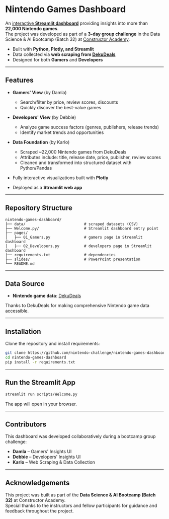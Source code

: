 # Nintendo Games Dashboard

An [interactive **Streamlit dashboard**](https://nintendo.streamlit.app) providing insights into more than **22,000 Nintendo games**.  
The project was developed as part of a **3-day group challenge** in the Data Science & AI Bootcamp (Batch 32) at [Constructor Academy](https://academy.constructor.org).  

-   Built with **Python, Plotly, and Streamlit**  
-   Data collected via **web scraping from [DekuDeals](https://www.dekudeals.com/)**  
-   Designed for both **Gamers** and **Developers**  

---

## Features

-   **Gamers' View** (by Damla)  
    - Search/filter by price, review scores, discounts  
    - Quickly discover the best-value games  

-   **Developers' View** (by Debbie)  
    - Analyze game success factors (genres, publishers, release trends)  
    - Identify market trends and opportunities  

-   **Data Foundation** (by Karlo)  
    - Scraped ~22,000 Nintendo games from DekuDeals  
    - Attributes include: title, release date, price, publisher, review scores  
    - Cleaned and transformed into structured dataset with Python/Pandas  

-   Fully interactive visualizations built with **Plotly**  
-   Deployed as a **Streamlit web app**  

---

## Repository Structure

```text
nintendo-games-dashboard/
├── data/                          # scraped datasets (CSV)
├── Welcome.py/                    # Streamlit dashboard entry point
├── pages/
│   ├── 01_Gamers.py               # gamers page in Streamlit dashboard
│   ├── 02_Developers.py           # developers page in Streamlit dashboard
├── requirements.txt               # dependencies
├── slides/                        # PowerPoint presentation
└── README.md
```

---

## Data Source

-   **Nintendo game data**: [DekuDeals](https://www.dekudeals.com)  

Thanks to DekuDeals for making comprehensive Nintendo game data accessible.

---

## Installation

Clone the repository and install requirements:

```bash
git clone https://github.com/nintendo-challenge/nintendo-games-dashboard.git
cd nintendo-games-dashboard
pip install -r requirements.txt
```

---

## Run the Streamlit App

```bash
streamlit run scripts/Welcome.py
```

The app will open in your browser.

---

## Contributors

This dashboard was developed collaboratively during a bootcamp group challenge:  

-   **Damla** – Gamers' Insights UI  
-   **Debbie** – Developers' Insights UI  
-   **Karlo** – Web Scraping & Data Collection  

---

## Acknowledgements

This project was built as part of the **Data Science & AI Bootcamp (Batch 32)** at Constructor Academy.  
Special thanks to the instructors and fellow participants for guidance and feedback throughout the project.
